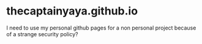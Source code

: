 # thecaptainyaya.github.io
I need to use my personal github pages for a non personal project because of a strange security policy?
